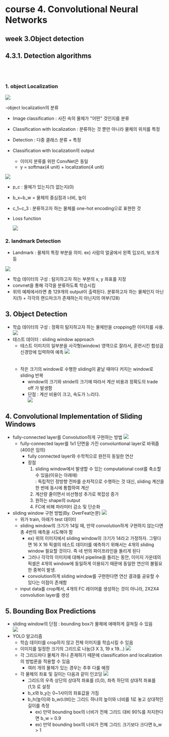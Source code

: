 
# course 4. Convolutional Neural Networks  

## week 3.Object detection  

## 4.3.1. Detection algorithms

<br/><br/>


### 1. object Localization

![](./week43image/1.jpg)

-object localization의 분류
  - Image classification : 사진 속의 물체가 "어떤" 것인지를 분류
  - Classification with localization : 분류하는 것 뿐만 아니라 물체의 위치를 특정
  - Detection : 다중 클래스 분류 + 특정


- Classification with localization의 output
  - 이미지 분류를 위한 ConvNet은 동일
  - y = softmax(4 unit) +  localization(4 unit)

![](./week43image/2.jpg)

  - p_c : 물체가 있는지(1) 없는지(0)
  - b_x~b_w = 물체의 중심점과 너비, 높이
  - c_1~c_3 : 분류하고자 하는 물체를 one-hot encoding으로 표현한 것

- Loss function

  ![](./week43image/3.jpg)

### 2. landmark Detection

- Landmark : 물체의 특정 부분을 의미. ex) 사람의 얼굴에서 왼쪽 입꼬리, 보조개 등

![](./week43image/4.jpg)

- 학습 데이터의 구성 : 탐지하고자 하는 부분의 x, y 좌표를 지정
- convnet을 통해 각각을 분류하도록 학습시킴
- 위의 예제에서라면 총 129개의 output이 출력된다. 분류하고자 하는 물체인지 아닌지(1) + 각각의 랜드마크가 존재하는지 아닌지의 여부(128)

## 3. Object Detection

- 학습 데이터의 구성 : 정확히 탐지하고자 하는 물체만을 cropping한 이미지를 사용.  
  ![](./week43image/14.jpg)  
- 테스트 데이터 : sliding window approach
  - 테스트 이미지의 일부분을 사각형(window) 영역으로 잘라서, 훈련시킨 합성곱 신경망에 입력하여 예측
    ![](./week43image/15.jpg)
<br/><br/><br/>
  - 작은 크기의 window로 수행한 sliding이 끝날 때마다 커지는 window로 sliding 반복 
     - window의 크기와 stride의 크기에 따라서 계산 비용과 정확도의 trade off 가 발생함
     - 단점 : 계산 비용이 크고, 속도가 느리다.   
  ![](./week43image/5.jpg)


## 4. Convolutional Implementation of Sliding Windows

- fully-connected layer를 Convolution하게 구현하는 방법
   ![](./week43image/6.jpg)  
  - fully-connected layer를 1x1 단면을 가진 convoluntional layer로 바꿔줌 (400은 임의)
    - fully connected layer와 수학적으로 완전히 동일한 연산
    - 장점
        1. sliding window에서 발생할 수 있는 computational cost를 축소할 수 있음(이유는 아래에)  
          : 독립적인 정방향 전파를 순차적으로 수행하는 것 대신, sliding 계산을 한 번에 동시에 통합하여 계산
        2. 계산량 줄이면서 비선형성 추가로 복잡성 증가
        3. 원하는 shape의 output
        4. FC에 비해 파라미터 감소 및 단순화
- sliding window 구현 방법(By. OverFeat논문)
   ![](./week43image/9i.jpg)  
  - 위가 train, 아래가 test 데이터
  - sliding window의 크기가 14일 때, 만약 convolution하게 구현하지 않는다면 총 4번의 예측을 시도해야 함
    - ex) 위의 이미지에서 sliding window의 크기가 14라고 가정하자. 그렇다면 16 X 16 픽셀의 테스트 데이터를 예측하기 위해서는 4개의 sliding window 필요할 것이다. 즉 네 번의 파이프라인을 돌리게 된다
    - 그러나 각각의 이미지에 대해서 pipeline을 돌리는 동안, 이미지 가운데의 픽셀은 4개의 window에 동일하게 이용되기 때문에 동일한 연산의 불필요한 중복이 발생.
    - convolution하게 sliding window를 구현한다면 연산 결과를 공유할 수 있다는 이점이 존재함
  - input data를 crop해서, 4개의 FC 레이어를 생성하는 것이 아니라, 2X2X4 convolution layer를 생성

## 5. Bounding Box Predictions

- sliding window의 단점 : bounding box가 물체에 애매하게 걸쳐질 수 있음  
   ![](./week43image/10.jpg)  
- YOLO 알고리즘
  - 학습 데이터를 crop하지 않고 전체 이미지를 학습시킬 수 있음
  - 이미지를 일정한 크기의 그리드로 나눔(3 X 3, 19 x 19...)
   ![](./week43image/11.jpg)
  - 각 그리드마다 물체가 하나 존재하기 때문에 classification and localization의 방법론을 적용할 수 있음
    - 여러 개의 물체가 있는 경우는 추후 다룰 예정
  - 각 물체의 좌표 및 길이는 다음과 같이 인코딩
     ![](./week43image/12.jpg)
    - 그리드의 우측 상단의 상대적 좌표를 (0,0), 좌측 하단의 상대적 좌표를 (1,1) 로 설정
    - b_x와 b_y는 0~1사이의 좌표값을 가짐
    - b_h(높이)와 b_w(너비)는 그리드 하나의 높이와 너비를 1로 놓고 상대적인 길이를 측정
      - ex) 만약 bounding box의 너비가 전체 그리드 대비 90%를 차지한다면 b_w = 0.9
      - ex) 만약 bounding box의 너비가 전체 그리드 크기보다 크다면 b_w > 1 
